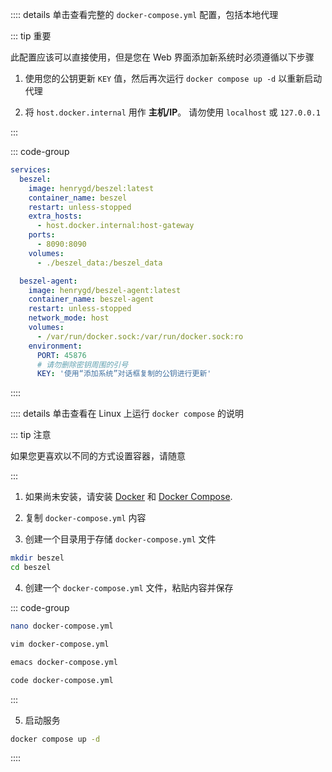 :::: details 单击查看完整的 `docker-compose.yml` 配置，包括本地代理

::: tip 重要

此配置应该可以直接使用，但是您在 Web 界面添加新系统时必须遵循以下步骤

1. 使用您的公钥更新 `KEY` 值，然后再次运行 `docker compose up -d` 以重新启动代理

2. 将 `host.docker.internal` 用作 **主机/IP**。 请勿使用 `localhost` 或 `127.0.0.1`

:::

::: code-group

```yaml [docker-compose.yml]
services:
  beszel:
    image: henrygd/beszel:latest
    container_name: beszel
    restart: unless-stopped
    extra_hosts:
      - host.docker.internal:host-gateway
    ports:
      - 8090:8090
    volumes:
      - ./beszel_data:/beszel_data

  beszel-agent:
    image: henrygd/beszel-agent:latest
    container_name: beszel-agent
    restart: unless-stopped
    network_mode: host
    volumes:
      - /var/run/docker.sock:/var/run/docker.sock:ro
    environment:
      PORT: 45876
      # 请勿删除密钥周围的引号
      KEY: '使用“添加系统”对话框复制的公钥进行更新'
```

::::

:::: details 单击查看在 Linux 上运行 `docker compose` 的说明

::: tip 注意

如果您更喜欢以不同的方式设置容器，请随意

:::

1. 如果尚未安装，请安装 [Docker](https://docs.docker.com/engine/install/) 和 [Docker Compose](https://docs.docker.com/compose/install/).

2. 复制 `docker-compose.yml` 内容

3. 创建一个目录用于存储 `docker-compose.yml` 文件

```bash
mkdir beszel
cd beszel
```

4. 创建一个 `docker-compose.yml` 文件，粘贴内容并保存

::: code-group

```bash [nano]
nano docker-compose.yml
```

```bash [vim]
vim docker-compose.yml
```

```bash [emacs]
emacs docker-compose.yml
```

```bash [vscode]
code docker-compose.yml
```

:::

5. 启动服务

```bash
docker compose up -d
```

::::
